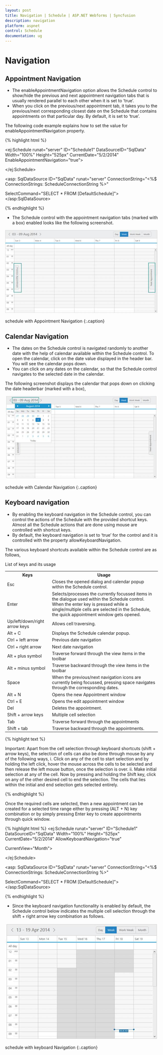 ```yaml
---
layout: post
title: Navigation | Schedule | ASP.NET Webforms | Syncfusion
description: navigation
platform: aspnet
control: Schedule
documentation: ug
---
```


# Navigation

## Appointment Navigation

* The enableAppointmentNavigation option allows the Schedule control to show/hide the previous and next appointment navigation tabs that is usually rendered parallel to each other when it is set to ‘true’. 
* When you click on the previous/next appointment tab, it takes you to the previous/next corresponding closest date on the Schedule that contains appointments on that particular day. By default, it is set to ‘true’.

The following code example explains how to set the value for enableAppointmentNavigation property.


{% highlight html %}


<ej:Schedule runat="server" ID="Schedule1" DataSourceID="SqlData" Width="100%" Height="525px" CurrentDate="5/2/2014" EnableAppointmentNavigation="true">



<AppointmentSettings Id="Id" Subject="Subject" AllDay="AllDay" StartTime="StartTime" EndTime="EndTime" Recurrence="Recurrence" RecurrenceRule="RecurrenceRule" Description="Description"/>

</ej:Schedule>



<asp: SqlDataSource ID="SqlData" runat="server" ConnectionString="<%$ ConnectionStrings: ScheduleConnectionString %>"

SelectCommand="SELECT * FROM [DefaultSchedule]"></asp:SqlDataSource>

{% endhighlight %}

* The Schedule control with the appointment navigation tabs (marked with a box) enabled looks like the following screenshot.

![](Navigation_images/Navigation_img1.png)


schedule with Appointment Navigation
{:.caption} 

## Calendar Navigation

* The dates on the Schedule control is navigated randomly to another date with the help of calendar available within the Schedule control. To open the calendar, click on the date value displayed in the header bar. You will see the calendar pops down.
* You can click on any dates on the calendar, so that the Schedule control navigates to the selected date in the calendar.

The following screenshot displays the calendar that pops down on clicking the date headerbar (marked with a box),



![](Navigation_images/Navigation_img2.png)


schedule with Calendar Navigation
{:.caption} 



## Keyboard navigation

* By enabling the keyboard navigation in the Schedule control, you can control the actions of the Schedule with the provided shortcut keys. Almost all the Schedule actions that are done using mouse are controlled with shortcut keys. 
* By default, the keyboard navigation is set to ‘true’ for the control and it is controlled with the property allowKeyboardNavigation.

The various keyboard shortcuts available within the Schedule control are as follows, 

List of keys and its usage

<table>
<tr>
<th>
Keys</th><th>
Usage</th></tr>
<tr>
<td>
Esc</td><td>
Closes the opened dialog and calendar popup within the Schedule control.</td></tr>
<tr>
<td>
Enter</td><td>
Selects/processes the currently focussed items in the dialogue used within the Schedule control. When the enter key is pressed while a single/multiple cells are selected in the Schedule, the quick appointment window gets opened.</td></tr>
<tr>
<td>
Up/left/down/right arrow keys</td><td>
Allows cell traversing.</td></tr>
<tr>
<td>
Alt + C</td><td>
Displays the Schedule calendar popup.</td></tr>
<tr>
<td>
Ctrl + left arrow</td><td>
Previous date navigation</td></tr>
<tr>
<td>
Ctrl + right arrow</td><td>
Next date navigation</td></tr>
<tr>
<td>
Alt + plus symbol</td><td>
Traverse forward through the view items in the toolbar</td></tr>
<tr>
<td>
Alt + minus symbol</td><td>
Traverse backward through the view items in the toolbar</td></tr>
<tr>
<td>
Space</td><td>
When the previous/next navigation icons are currently being focussed, pressing space navigates through the corresponding dates.</td></tr>
<tr>
<td>
Alt + N</td><td>
Opens the new Appointment window</td></tr>
<tr>
<td>
Ctrl + E</td><td>
Opens the edit appointment window</td></tr>
<tr>
<td>
Del</td><td>
Deletes the appointment.</td></tr>
<tr>
<td>
Shift + arrow keys</td><td>
Multiple cell selection</td></tr>
<tr>
<td>
Tab</td><td>
Traverse forward through the appointments</td></tr>
<tr>
<td>
Shift + tab</td><td>
Traverse backward through the appointments.</td></tr>
</table>


{% highlight text %}

Important: Apart from the cell selection through keyboard shortcuts (shift + arrow keys), the selection of cells can also be done through mouse by any of the following ways,
i. Click on any of the cell to start selection and by holding the left click, hover the mouse across the cells to be selected and then release the left mouse button, once the selection is over.
ii. Make initial selection at any of the cell. Now by pressing and holding the Shift key, click on any of the other desired cell to end the selection. The cells that lies within the initial and end selection gets selected entirely.

{% endhighlight %}

Once the required cells are selected, then a new appointment can be created for a selected time range either by pressing (ALT + N) key combination or by simply pressing Enter key to create appointments through quick window.

{% highlight html %}
<ej:Schedule runat="server" ID="Schedule1" DataSourceID="SqlData" Width="100%" Height="525px" CurrentDate="5/2/2014" AllowKeyboardNavigation="true"

CurrentView="Month">

<AppointmentSettings Id="Id" Subject="Subject" AllDay="AllDay" StartTime="StartTime" EndTime="EndTime" Recurrence="Recurrence" RecurrenceRule="RecurrenceRule" Description="Description"/>

</ej:Schedule>

<asp: SqlDataSource ID="SqlData" runat="server" ConnectionString="<%$ ConnectionStrings: ScheduleConnectionString %>"

SelectCommand="SELECT * FROM [DefaultSchedule]"></asp:SqlDataSource>

{% endhighlight %}

* Since the keyboard navigation functionality is enabled by default, the Schedule control below indicates the multiple cell selection through the shift + right arrow key combination as follows.



![](Navigation_images/Navigation_img3.png)

schedule with keyboard Navigation
{:.caption} 

